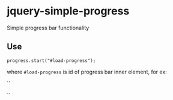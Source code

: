 jquery-simple-progress
======================

Simple progress bar functionality

## Use

``progress.start("#load-progress");`` 

where `#load-progress` is id of progress bar inner element, for ex:

``<div class='progress-outer'>
  <div id="load-progress">
  </div>
</div>``
